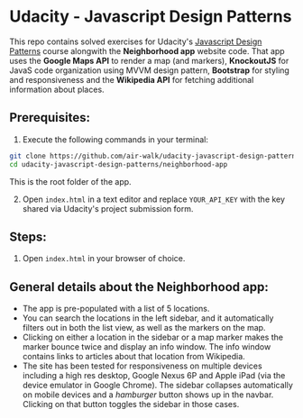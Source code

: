 # Udacity - Javascript Design Patterns
This repo contains solved exercises for Udacity's [Javascript Design Patterns](https://www.udacity.com/course/javascript-design-patterns--ud989) course alongwith the **Neighborhood app** website code. That app uses the **Google Maps API** to render a map (and markers), **KnockoutJS** for JavaS code organization using MVVM design pattern, **Bootstrap** for styling and responsiveness and the **Wikipedia API** for fetching additional information about places.

## Prerequisites:
1. Execute the following commands in your terminal:
```bash
git clone https://github.com/air-walk/udacity-javascript-design-patterns.git
cd udacity-javascript-design-patterns/neighborhood-app
```
This is the root folder of the app.

2. Open `index.html` in a text editor and replace `YOUR_API_KEY` with the key shared via Udacity's project submission form.

## Steps:
1. Open `index.html` in your browser of choice.

## General details about the Neighborhood app:
* The app is pre-populated with a list of 5 locations.
* You can search the locations in the left sidebar, and it automatically filters out in both the list view, as well as the markers on the map.
* Clicking on either a location in the sidebar or a map marker makes the marker bounce twice and display an info window. The info window contains links to articles about that location from Wikipedia.
* The site has been tested for responsiveness on multiple devices including a high res desktop, Google Nexus 6P and Apple iPad (via the device emulator in Google Chrome). The sidebar collapses automatically on mobile devices and a *hamburger* button shows up in the navbar. Clicking on that button toggles the sidebar in those cases.
